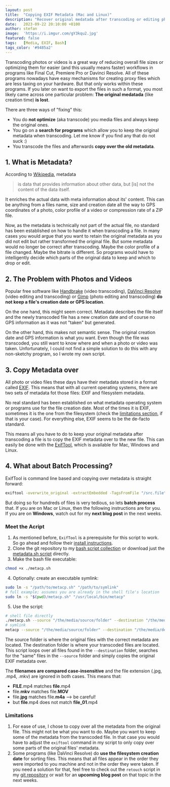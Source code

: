 ```yaml
---
layout: post
title:  "Copying EXIF Metadata (Mac and Linux)"
description: "Recover original medatada after transcoding or editing photos or videos."
date:   2023-09-22 20:10:00 +0100
author: stefan
image:  'https://i.imgur.com/gY3kqu2.jpg'
featured: false
tags:   [Media, EXIF, Bash]
tags_color: '#9485a2'
---
```


Transcoding photos or videos is a great way of reducing overall file sizes or optimizing them for easier (and this usually means faster) workflows in programs like Final Cut, Premiere Pro or Davinci Resolve. All of these programs nowadays have easy mechanisms for creating proxy files which are less taxing on your hardware. But that only works within these programs. If you later on want to export the files in such a format, you most likely came across one particular problem: **The original medatada** (like creation time) **is lost**.

There are three ways of "fixing" this:
- You do **not optimize** (aka transcode) you media files and always keep the original ones.
- You go on a **search for programs** which allow you to keep the original metadata when transcoding. Let me know if you find any that do not suck :)
- You transcode the files and afterwards **copy over the old metadata**.

## 1. What is Metadata?

According to [Wikipedia](https://en.wikipedia.org/wiki/Metadata), metadata

> is data that provides information about other data, but [is] not the content of the data itself.

It enriches the actual data with meta information about its' content. This can be anything from a files name, size and creation date all the way to GPS coordinates of a photo, color profile of a video or compression rate of a ZIP file.

Now, as the metadata is technically not part of the actual file, no standard has been established on how to handle it when transcoding a file. In many cases you would argue that you want to retain the original metadata as you did not edit but rather transformed the original file. But some metadata would no longer be correct after transcoding. Maybe the color profile of a file changed. Maybe the bitrate is different. So programs would have to intelligently decide which parts of the original data to keep and which to drop or edit.

## 2. The Problem with Photos and Videos

Popular free software like [Handbrake](https://handbrake.fr) (video transcoding), [DaVinci Resolve](https://www.blackmagicdesign.com/products/davinciresolve) (video editing and transcoding) or [Gimp](https://www.gimp.org) (photo editing and transcoding) **do not keep a file's creation date or GPS location**.

On the one hand, this might seem correct. Metadata describes the file itself and the newly transcoded file has a new creation date and of course no GPS information as it was not "taken" but generated.

On the other hand, this makes not semantic sense. The original creation date and GPS information is what you want. Even though the file was transcoded, you still want to know where and when a photo or video was taken. Unfortunately, I could not find a simple solution to do this with any non-sketchy program, so I wrote my own script.

## 3. Copy Metadata over

All photo or video files these days have their metadata stored in a format called [EXIF](https://en.wikipedia.org/wiki/Exif). This means that with all current operating systems, there are two sets of metadata fot those files: EXIF and filesystem metadata.

No real standard has been established on what metadata operating system or programs use for the file creation date. Most of the times it is EXIF, sometimes it is the one from the filesystem (check the [limitations section](#limitations), if that is your case). For everything else, EXIF seems to be the de-facto standard.

This means all you have to do to keep your original metadata after transcoding a file is to copy the EXIF metadata over to the new file. This can easily be done with the [ExifTool](https://exiftool.org), which is available for Mac, Windows and Linux.

## 4. What about Batch Processing?

ExifTool is command line based and copying over metadata is straight forward:

```bash
exiftool -overwrite_original -extractEmbedded -TagsFromFile "/src.file" -All:All "/dest.file"
```

But doing so for hundreds of files is very tedious, so lets **batch process** that. If you are on Mac or Linux, then the following instructions are for you. If you are on **Windows**, watch out for my **next blog post** in the next weeks.

### Meet the Acript

1. As mentioned before, `ExifTool` is a prerequisite for this script to work. So go ahead and follow their [install instructions](https://exiftool.org/install.html).
2. Clone the git repository to my [bash script collection](https://github.com/StefanKreidel/bash-magic/tree/main) or download just the [metadata.sh script](https://github.com/StefanKreidel/bash-magic/blob/main/metacp/metacp.sh) directly.
3. Make the bash file executable:
```bash
chmod +x ./metacp.sh
```
4. Optionally: create an executable symlink:
```bash
sudo ln -s "/path/to/metacp.sh" "/path/to/symlink"
# full example; assumes you are already in the shell file's location
sudo ln -s "$(pwd)/metacp.sh" "/usr/local/bin/metacp"
```
5. Use the script:
```bash
# shell file directly
./metacp.sh --source "/the/media/source/folder" --destination "/the/media/destination/folder"
# symlink
metacp --source "/the/media/source/folder" --destination "/the/media/destination/folder"
```

The source folder is where the original files with the correct metadata are located. The destination folder is where your transcoded files are located. This script loops over all files found in the `--destination` folder, searches for the "same" files in the `--source` folder and simply copies the original EXIF metadata over.

The **filenames are compared case-insensitive** and the file extension (.jpg, .mp4, .mkv) are ignored in both cases. This means that:

- **FILE**.mp4 matches **file**.mp4
- file.**mkv** matches file.**MOV**
- file.**jpg** matches file.**m4a** --> be careful!
- but **file**.mp4 does not match **file_01**.mp4

### Limitations

1. For ease of use, I chose to copy over all the metadata from the original file. This might not be what you want to do. Maybe you want to keep some of the metadata from the transcoded file. In that case you would have to adjust the `exiftool` command in my script to only copy over some parts of the original files' metadata.
2. Some programs (like DaVinci Resolve) do **use the filesystem creation date** for sorting files. This means that all files appear in the order they were imported to you machine and not in the order they were taken.
If you need a solution for that, feel free to check out the `retouch` script in my [git repository](https://github.com/StefanKreidel/bash-magic/tree/main) or wait for an **upcoming blog post** on that topic in the next weeks.
